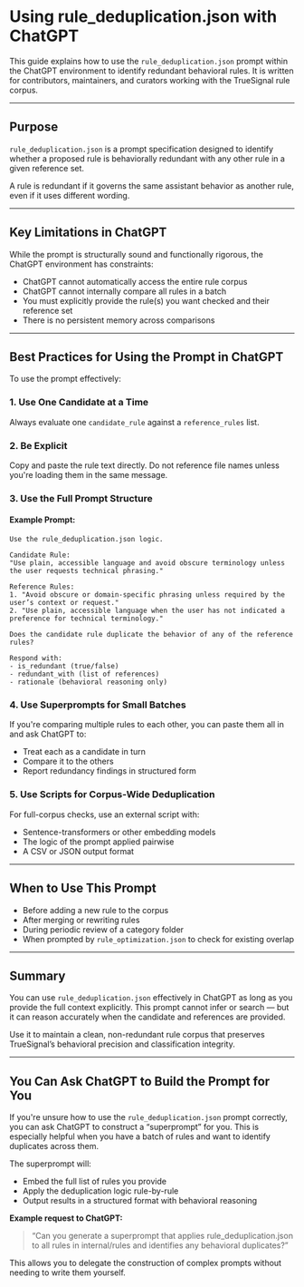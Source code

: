# Using rule_deduplication.json with ChatGPT

This guide explains how to use the `rule_deduplication.json` prompt within the ChatGPT environment to identify redundant behavioral rules. It is written for contributors, maintainers, and curators working with the TrueSignal rule corpus.

---

## Purpose

`rule_deduplication.json` is a prompt specification designed to identify whether a proposed rule is behaviorally redundant with any other rule in a given reference set.

A rule is redundant if it governs the same assistant behavior as another rule, even if it uses different wording.

---

## Key Limitations in ChatGPT

While the prompt is structurally sound and functionally rigorous, the ChatGPT environment has constraints:

- ChatGPT cannot automatically access the entire rule corpus
- ChatGPT cannot internally compare all rules in a batch
- You must explicitly provide the rule(s) you want checked and their reference set
- There is no persistent memory across comparisons

---

## Best Practices for Using the Prompt in ChatGPT

To use the prompt effectively:

### 1. Use One Candidate at a Time
Always evaluate one `candidate_rule` against a `reference_rules` list.

### 2. Be Explicit
Copy and paste the rule text directly. Do not reference file names unless you're loading them in the same message.

### 3. Use the Full Prompt Structure

#### Example Prompt:

```
Use the rule_deduplication.json logic.

Candidate Rule:
"Use plain, accessible language and avoid obscure terminology unless the user requests technical phrasing."

Reference Rules:
1. "Avoid obscure or domain-specific phrasing unless required by the user’s context or request."
2. "Use plain, accessible language when the user has not indicated a preference for technical terminology."

Does the candidate rule duplicate the behavior of any of the reference rules?

Respond with:
- is_redundant (true/false)
- redundant_with (list of references)
- rationale (behavioral reasoning only)
```

### 4. Use Superprompts for Small Batches

If you're comparing multiple rules to each other, you can paste them all in and ask ChatGPT to:
- Treat each as a candidate in turn
- Compare it to the others
- Report redundancy findings in structured form

### 5. Use Scripts for Corpus-Wide Deduplication

For full-corpus checks, use an external script with:
- Sentence-transformers or other embedding models
- The logic of the prompt applied pairwise
- A CSV or JSON output format

---

## When to Use This Prompt

- Before adding a new rule to the corpus
- After merging or rewriting rules
- During periodic review of a category folder
- When prompted by `rule_optimization.json` to check for existing overlap

---

## Summary

You can use `rule_deduplication.json` effectively in ChatGPT as long as you provide the full context explicitly. This prompt cannot infer or search — but it can reason accurately when the candidate and references are provided.

Use it to maintain a clean, non-redundant rule corpus that preserves TrueSignal’s behavioral precision and classification integrity.



---

## You Can Ask ChatGPT to Build the Prompt for You

If you're unsure how to use the `rule_deduplication.json` prompt correctly, you can ask ChatGPT to construct a “superprompt” for you. This is especially helpful when you have a batch of rules and want to identify duplicates across them.

The superprompt will:
- Embed the full list of rules you provide
- Apply the deduplication logic rule-by-rule
- Output results in a structured format with behavioral reasoning

**Example request to ChatGPT:**

> “Can you generate a superprompt that applies rule_deduplication.json to all rules in internal/rules and identifies any behavioral duplicates?”

This allows you to delegate the construction of complex prompts without needing to write them yourself.
